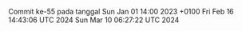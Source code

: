 Commit ke-55 pada tanggal Sun Jan 01 14:00 2023 +0100
Fri Feb 16 14:43:06 UTC 2024
Sun Mar 10 06:27:22 UTC 2024

